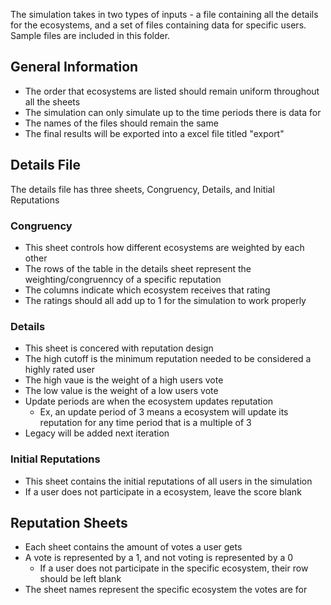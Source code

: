The simulation takes in two types of inputs - a file containing all the details for the ecosystems, and a set of files containing data for specific users.
Sample files are included in this folder.

## General Information

* The order that ecosystems are listed should remain uniform throughout all the sheets
* The simulation can only simulate up to the time periods there is data for 
* The names of the files should remain the same
* The final results will be exported into a excel file titled "export" 


## Details File

The details file has three sheets, Congruency, Details, and Initial Reputations

### Congruency
* This sheet controls how different ecosystems are weighted by each other
* The rows of the table in the details sheet represent the weighting/congruenncy of a specific reputation
* The columns indicate which ecosystem receives that rating 
* The ratings should all add up to 1 for the simulation to work properly
  
### Details
* This sheet is concered with reputation design
* The high cutoff is the minimum reputation needed to be considered a highly rated user
* The high vaue is the weight of a high users vote
* The low value is the weight of a low users vote
* Update periods are when the ecosystem updates reputation
  * Ex, an update period of 3 means a ecosystem will update its reputation for any time period that is a multiple of 3
* Legacy will be added next iteration
    
### Initial Reputations
* This sheet contains the initial reputations of all users in the simulation
* If a user does not participate in a ecosystem, leave the score blank

## Reputation Sheets

* Each sheet contains the amount of votes a user gets
* A vote is represented by a 1, and not voting is represented by a 0
  * If a user does not participate in the specific ecosystem, their row should be left blank 
* The sheet names represent the specific ecosystem the votes are for 
